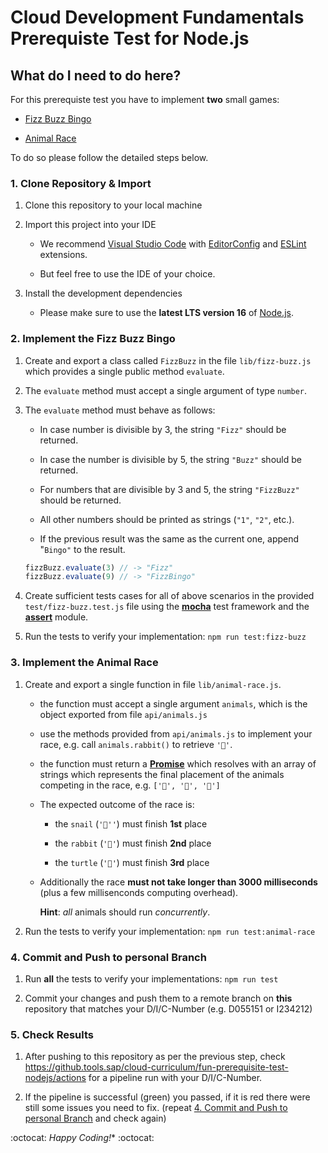 # Cloud Development Fundamentals Prerequiste Test for Node.js

## What do I need to do here?

For this prerequiste test you have to implement **two** small games:

- [Fizz Buzz Bingo](#2-implement-the-fizz-buzz-bingo)

- [Animal Race](#3-implement-the-animal-race)

To do so please follow the detailed steps below.

### 1. Clone Repository & Import

1. Clone this repository to your local machine

1. Import this project into your IDE

    - We recommend [Visual Studio Code](https://code.visualstudio.com/) with [EditorConfig](https://marketplace.visualstudio.com/items?itemName=EditorConfig.EditorConfig) and [ESLint](https://marketplace.visualstudio.com/items?itemName=dbaeumer.vscode-eslint) extensions.

    - But feel free to use the IDE of your choice.

1. Install the development dependencies

    - Please make sure to use the **latest LTS version 16** of [Node.js](https://nodejs.org/en/).

### 2. Implement the Fizz Buzz Bingo

1. Create and export a class called `FizzBuzz` in the file `lib/fizz-buzz.js` which provides a single public method `evaluate`.

1. The `evaluate` method must accept a single argument of type `number`.

1. The `evaluate` method must behave as follows:

    - In case number is divisible by 3, the string `"Fizz"` should be returned.

    - In case the number is divisible by 5, the string `"Buzz"` should be returned.

    - For numbers that are divisible by 3 and 5, the string `"FizzBuzz"` should be returned.

    - All other numbers should be printed as strings (`"1"`, `"2"`, etc.).

    - If the previous result was the same as the current one, append "`Bingo"` to the result.

    ```javascript
    fizzBuzz.evaluate(3) // -> "Fizz"
    fizzBuzz.evaluate(9) // -> "FizzBingo"
    ```

1. Create sufficient tests cases for all of above scenarios in the provided `test/fizz-buzz.test.js` file using the **[mocha](https://mochajs.org)** test framework and the **[assert](https://nodejs.org/dist/latest-v16.x/docs/api/assert.html#assert)** module.

1. Run the tests to verify your implementation: `npm run test:fizz-buzz`

### 3. Implement the Animal Race
1. Create and export a single function in file `lib/animal-race.js`.

    - the function must accept a single argument `animals`, which is the object exported from file `api/animals.js`

    - use the methods provided from `api/animals.js` to implement your race, e.g. call `animals.rabbit()` to retrieve `'🐇'`.

    - the function must return a **[Promise](https://developer.mozilla.org/en-US/docs/Web/JavaScript/Reference/Global_Objects/Promise)** which resolves with an array of strings which represents the final placement of the animals competing in the race, e.g. `['🐇', '🐢', '🐌']`

    - The expected outcome of the race is:

      - the `snail` (`'🐌''`) must finish **1st** place

      - the `rabbit` (`'🐇'`) must finish **2nd** place

      - the `turtle` (`'🐢'`) must finish **3rd** place

    - Additionally the race **must not take longer than 3000 milliseconds** (plus a few millisenconds computing overhead).

      **Hint**: *all* animals should run *concurrently*.

1. Run the tests to verify your implementation: `npm run test:animal-race`

### 4. Commit and Push to personal Branch

1. Run **all** the tests to verify your implementations: `npm run test`

2. Commit your changes and push them to a remote branch on **this** repository that matches your D/I/C-Number (e.g. D055151 or I234212)

### 5. Check Results

1. After pushing to this repository as per the previous step, check https://github.tools.sap/cloud-curriculum/fun-prerequisite-test-nodejs/actions for a pipeline run with your D/I/C-Number.

1. If the pipeline is successful (green) you passed, if it is red there were still some issues you need to fix.
(repeat [4. Commit and Push to personal Branch](#4-commit-and-push-to-personal-branch) and check again)

:octocat: *Happy Coding!** :octocat:
